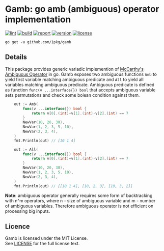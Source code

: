 # Gamb: go amb (ambiguous) operator implementation

[![lint](https://github.com/1pkg/gamb/workflows/lint/badge.svg)](https://github.com/1pkg/gamb/actions?query=workflow%3Alint+branch%3Amaster+)
[![build](https://github.com/1pkg/gamb/workflows/build/badge.svg)](https://github.com/1pkg/gamb/actions?query=workflow%3Abuild+branch%3Amaster+)
[![report](https://goreportcard.com/badge/github.com/1pkg/gamb)](https://goreportcard.com/report/github.com/1pkg/gamb)
[![version](https://img.shields.io/github/go-mod/go-version/1pkg/gamb)](https://github.com/1pkg/gamb/blob/master/go.mod)
[![license](https://img.shields.io/github/license/1pkg/gamb)](LICENSE)

`go get -u github.com/1pkg/gamb`

## Details

This package provides generic variadic implemention of [McCarthy's Ambiguous Operator](https://rosettacode.org/wiki/Amb) in go. Gamb exposes two ambiguous functions `Amb` to yield first variable matching ambiguous predicate and `All` to yield all variables matching ambiguous predicate. Ambiguous predicate is defined as function `func(v ...interface{}) bool` that accepts ambiguous variable sets permutations and check some bolean condition against them.

```go
    out := Amb(
        func(v ...interface{}) bool {
            return v[0].(int)+v[1].(int)-v[2].(int) == 7
        }
        NewVar(10, 20, 30),
        NewVar(1, 2, 3, 5, 10),
        NewVar(2, 3, 4),
    )
    fmt.Println(out) // [10 1 4]
```

```go
    out := All(
        func(v ...interface{}) bool {
            return v[0].(int)+v[1].(int)-v[2].(int) == 7
        }
        NewVar(10, 20, 30),
        NewVar(1, 2, 3, 5, 10),
        NewVar(2, 3, 4),
    )
    fmt.Println(out) // [[10 1 4], [10, 2, 3], [10, 3, 2]]
```

**Note:** ambiguous operator generally requires some form of backtracking with n^m operators, where n - size of ambiguous variable and m - number of ambiguous variables. Therefore ambiguous operator is not efficient on processing big inputs.

## Licence

Gamb is licensed under the MIT License.  
See [LICENSE](LICENSE) for the full license text.
